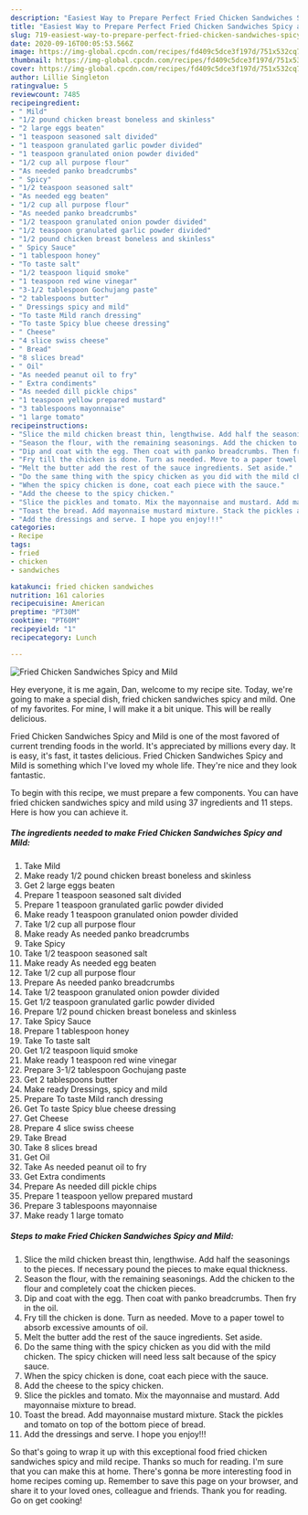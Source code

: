 ```yaml
---
description: "Easiest Way to Prepare Perfect Fried Chicken Sandwiches Spicy and Mild"
title: "Easiest Way to Prepare Perfect Fried Chicken Sandwiches Spicy and Mild"
slug: 719-easiest-way-to-prepare-perfect-fried-chicken-sandwiches-spicy-and-mild
date: 2020-09-16T00:05:53.566Z
image: https://img-global.cpcdn.com/recipes/fd409c5dce3f197d/751x532cq70/fried-chicken-sandwiches-spicy-and-mild-recipe-main-photo.jpg
thumbnail: https://img-global.cpcdn.com/recipes/fd409c5dce3f197d/751x532cq70/fried-chicken-sandwiches-spicy-and-mild-recipe-main-photo.jpg
cover: https://img-global.cpcdn.com/recipes/fd409c5dce3f197d/751x532cq70/fried-chicken-sandwiches-spicy-and-mild-recipe-main-photo.jpg
author: Lillie Singleton
ratingvalue: 5
reviewcount: 7485
recipeingredient:
- " Mild"
- "1/2 pound chicken breast boneless and skinless"
- "2 large eggs beaten"
- "1 teaspoon seasoned salt divided"
- "1 teaspoon granulated garlic powder divided"
- "1 teaspoon granulated onion powder divided"
- "1/2 cup all purpose flour"
- "As needed panko breadcrumbs"
- " Spicy"
- "1/2 teaspoon seasoned salt"
- "As needed egg beaten"
- "1/2 cup all purpose flour"
- "As needed panko breadcrumbs"
- "1/2 teaspoon granulated onion powder divided"
- "1/2 teaspoon granulated garlic powder divided"
- "1/2 pound chicken breast boneless and skinless"
- " Spicy Sauce"
- "1 tablespoon honey"
- "To taste salt"
- "1/2 teaspoon liquid smoke"
- "1 teaspoon red wine vinegar"
- "3-1/2 tablespoon Gochujang paste"
- "2 tablespoons butter"
- " Dressings spicy and mild"
- "To taste Mild ranch dressing"
- "To taste Spicy blue cheese dressing"
- " Cheese"
- "4 slice swiss cheese"
- " Bread"
- "8 slices bread"
- " Oil"
- "As needed peanut oil to fry"
- " Extra condiments"
- "As needed dill pickle chips"
- "1 teaspoon yellow prepared mustard"
- "3 tablespoons mayonnaise"
- "1 large tomato"
recipeinstructions:
- "Slice the mild chicken breast thin, lengthwise. Add half the seasonings to the pieces. If necessary pound the pieces to make equal thickness."
- "Season the flour, with the remaining seasonings. Add the chicken to the flour and completely coat the chicken pieces."
- "Dip and coat with the egg. Then coat with panko breadcrumbs. Then fry in the oil."
- "Fry till the chicken is done. Turn as needed. Move to a paper towel to absorb excessive amounts of oil."
- "Melt the butter add the rest of the sauce ingredients. Set aside."
- "Do the same thing with the spicy chicken as you did with the mild chicken. The spicy chicken will need less salt because of the spicy sauce."
- "When the spicy chicken is done, coat each piece with the sauce."
- "Add the cheese to the spicy chicken."
- "Slice the pickles and tomato. Mix the mayonnaise and mustard. Add mayonnaise mixture to bread."
- "Toast the bread. Add mayonnaise mustard mixture. Stack the pickles and tomato on top of the bottom piece of bread."
- "Add the dressings and serve. I hope you enjoy!!!"
categories:
- Recipe
tags:
- fried
- chicken
- sandwiches

katakunci: fried chicken sandwiches 
nutrition: 161 calories
recipecuisine: American
preptime: "PT30M"
cooktime: "PT60M"
recipeyield: "1"
recipecategory: Lunch

---
```



![Fried Chicken Sandwiches Spicy and Mild](https://img-global.cpcdn.com/recipes/fd409c5dce3f197d/751x532cq70/fried-chicken-sandwiches-spicy-and-mild-recipe-main-photo.jpg)

Hey everyone, it is me again, Dan, welcome to my recipe site. Today, we're going to make a special dish, fried chicken sandwiches spicy and mild. One of my favorites. For mine, I will make it a bit unique. This will be really delicious.



Fried Chicken Sandwiches Spicy and Mild is one of the most favored of current trending foods in the world. It's appreciated by millions every day. It is easy, it's fast, it tastes delicious. Fried Chicken Sandwiches Spicy and Mild is something which I've loved my whole life. They're nice and they look fantastic.


To begin with this recipe, we must prepare a few components. You can have fried chicken sandwiches spicy and mild using 37 ingredients and 11 steps. Here is how you can achieve it.

<!--inarticleads1-->

##### The ingredients needed to make Fried Chicken Sandwiches Spicy and Mild:

1. Take  Mild
1. Make ready 1/2 pound chicken breast boneless and skinless
1. Get 2 large eggs beaten
1. Prepare 1 teaspoon seasoned salt divided
1. Prepare 1 teaspoon granulated garlic powder divided
1. Make ready 1 teaspoon granulated onion powder divided
1. Take 1/2 cup all purpose flour
1. Make ready As needed panko breadcrumbs
1. Take  Spicy
1. Take 1/2 teaspoon seasoned salt
1. Make ready As needed egg beaten
1. Take 1/2 cup all purpose flour
1. Prepare As needed panko breadcrumbs
1. Take 1/2 teaspoon granulated onion powder divided
1. Get 1/2 teaspoon granulated garlic powder divided
1. Prepare 1/2 pound chicken breast boneless and skinless
1. Take  Spicy Sauce
1. Prepare 1 tablespoon honey
1. Take To taste salt
1. Get 1/2 teaspoon liquid smoke
1. Make ready 1 teaspoon red wine vinegar
1. Prepare 3-1/2 tablespoon Gochujang paste
1. Get 2 tablespoons butter
1. Make ready  Dressings, spicy and mild
1. Prepare To taste Mild ranch dressing
1. Get To taste Spicy blue cheese dressing
1. Get  Cheese
1. Prepare 4 slice swiss cheese
1. Take  Bread
1. Take 8 slices bread
1. Get  Oil
1. Take As needed peanut oil to fry
1. Get  Extra condiments
1. Prepare As needed dill pickle chips
1. Prepare 1 teaspoon yellow prepared mustard
1. Prepare 3 tablespoons mayonnaise
1. Make ready 1 large tomato




<!--inarticleads2-->

##### Steps to make Fried Chicken Sandwiches Spicy and Mild:

1. Slice the mild chicken breast thin, lengthwise. Add half the seasonings to the pieces. If necessary pound the pieces to make equal thickness.
1. Season the flour, with the remaining seasonings. Add the chicken to the flour and completely coat the chicken pieces.
1. Dip and coat with the egg. Then coat with panko breadcrumbs. Then fry in the oil.
1. Fry till the chicken is done. Turn as needed. Move to a paper towel to absorb excessive amounts of oil.
1. Melt the butter add the rest of the sauce ingredients. Set aside.
1. Do the same thing with the spicy chicken as you did with the mild chicken. The spicy chicken will need less salt because of the spicy sauce.
1. When the spicy chicken is done, coat each piece with the sauce.
1. Add the cheese to the spicy chicken.
1. Slice the pickles and tomato. Mix the mayonnaise and mustard. Add mayonnaise mixture to bread.
1. Toast the bread. Add mayonnaise mustard mixture. Stack the pickles and tomato on top of the bottom piece of bread.
1. Add the dressings and serve. I hope you enjoy!!!




So that's going to wrap it up with this exceptional food fried chicken sandwiches spicy and mild recipe. Thanks so much for reading. I'm sure that you can make this at home. There's gonna be more interesting food in home recipes coming up. Remember to save this page on your browser, and share it to your loved ones, colleague and friends. Thank you for reading. Go on get cooking!
